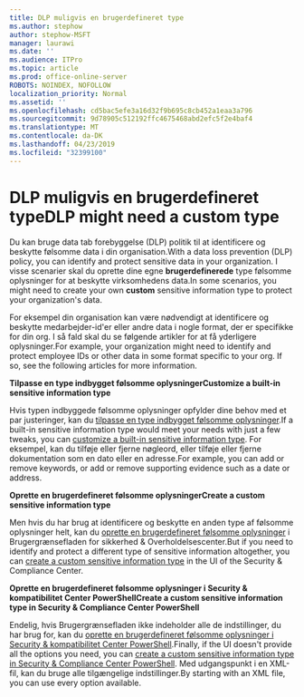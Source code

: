 ```yaml
---
title: DLP muligvis en brugerdefineret type
ms.author: stephow
author: stephow-MSFT
manager: laurawi
ms.date: ''
ms.audience: ITPro
ms.topic: article
ms.prod: office-online-server
ROBOTS: NOINDEX, NOFOLLOW
localization_priority: Normal
ms.assetid: ''
ms.openlocfilehash: cd5bac5efe3a16d32f9b695c8cb452a1eaa3a796
ms.sourcegitcommit: 9d78905c512192ffc4675468abd2efc5f2e4baf4
ms.translationtype: MT
ms.contentlocale: da-DK
ms.lasthandoff: 04/23/2019
ms.locfileid: "32399100"
---
```

# <a name="dlp-might-need-a-custom-type"></a><span data-ttu-id="9fc9b-102">DLP muligvis en brugerdefineret type</span><span class="sxs-lookup"><span data-stu-id="9fc9b-102">DLP might need a custom type</span></span>

<span data-ttu-id="9fc9b-103">Du kan bruge data tab forebyggelse (DLP) politik til at identificere og beskytte følsomme data i din organisation.</span><span class="sxs-lookup"><span data-stu-id="9fc9b-103">With a data loss prevention (DLP) policy, you can identify and protect sensitive data in your organization.</span></span> <span data-ttu-id="9fc9b-104">I visse scenarier skal du oprette dine egne **brugerdefinerede** type følsomme oplysninger for at beskytte virksomhedens data.</span><span class="sxs-lookup"><span data-stu-id="9fc9b-104">In some scenarios, you might need to create your own **custom** sensitive information type to protect your organization's data.</span></span>

<span data-ttu-id="9fc9b-105">For eksempel din organisation kan være nødvendigt at identificere og beskytte medarbejder-id'er eller andre data i nogle format, der er specifikke for din org. I så fald skal du se følgende artikler for at få yderligere oplysninger.</span><span class="sxs-lookup"><span data-stu-id="9fc9b-105">For example, your organization might need to identify and protect employee IDs or other data in some format specific to your org. If so, see the following articles for more information.</span></span> 
  
 <span data-ttu-id="9fc9b-106">**Tilpasse en type indbygget følsomme oplysninger**</span><span class="sxs-lookup"><span data-stu-id="9fc9b-106">**Customize a built-in sensitive information type**</span></span>
  
<span data-ttu-id="9fc9b-107">Hvis typen indbyggede følsomme oplysninger opfylder dine behov med et par justeringer, kan du [tilpasse en type indbygget følsomme oplysninger](https://docs.microsoft.com/en-us/office365/securitycompliance/customize-a-built-in-sensitive-information-type).</span><span class="sxs-lookup"><span data-stu-id="9fc9b-107">If a built-in sensitive information type would meet your needs with just a few tweaks, you can [customize a built-in sensitive information type](https://docs.microsoft.com/en-us/office365/securitycompliance/customize-a-built-in-sensitive-information-type).</span></span> <span data-ttu-id="9fc9b-108">For eksempel, kan du tilføje eller fjerne nøgleord, eller tilføje eller fjerne dokumentation som en dato eller en adresse.</span><span class="sxs-lookup"><span data-stu-id="9fc9b-108">For example, you can add or remove keywords, or add or remove supporting evidence such as a date or address.</span></span>
  
 <span data-ttu-id="9fc9b-109">**Oprette en brugerdefineret følsomme oplysninger**</span><span class="sxs-lookup"><span data-stu-id="9fc9b-109">**Create a custom sensitive information type**</span></span>
  
<span data-ttu-id="9fc9b-110">Men hvis du har brug at identificere og beskytte en anden type af følsomme oplysninger helt, kan du [oprette en brugerdefineret følsomme oplysninger](https://docs.microsoft.com/en-us/office365/securitycompliance/create-a-custom-sensitive-information-type) i Brugergrænsefladen for sikkerhed & Overholdelsescenter.</span><span class="sxs-lookup"><span data-stu-id="9fc9b-110">But if you need to identify and protect a different type of sensitive information altogether, you can [create a custom sensitive information type](https://docs.microsoft.com/en-us/office365/securitycompliance/create-a-custom-sensitive-information-type) in the UI of the Security & Compliance Center.</span></span> 
  
<span data-ttu-id="9fc9b-111">**Oprette en brugerdefineret følsomme oplysninger i Security & kompatibilitet Center PowerShell**</span><span class="sxs-lookup"><span data-stu-id="9fc9b-111">**Create a custom sensitive information type in Security & Compliance Center PowerShell**</span></span>

<span data-ttu-id="9fc9b-112">Endelig, hvis Brugergrænsefladen ikke indeholder alle de indstillinger, du har brug for, kan du [oprette en brugerdefineret følsomme oplysninger i Security & kompatibilitet Center PowerShell](https://docs.microsoft.com/en-us/office365/securitycompliance/create-a-custom-sensitive-information-type-in-scc-powershell).</span><span class="sxs-lookup"><span data-stu-id="9fc9b-112">Finally, if the UI doesn't provide all the options you need, you can [create a custom sensitive information type in Security & Compliance Center PowerShell](https://docs.microsoft.com/en-us/office365/securitycompliance/create-a-custom-sensitive-information-type-in-scc-powershell).</span></span> <span data-ttu-id="9fc9b-113">Med udgangspunkt i en XML-fil, kan du bruge alle tilgængelige indstillinger.</span><span class="sxs-lookup"><span data-stu-id="9fc9b-113">By starting with an XML file, you can use every option available.</span></span>

    
